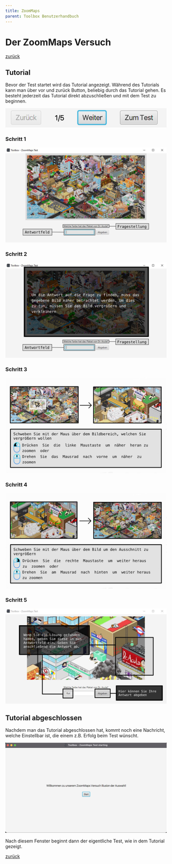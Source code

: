 ```yaml
---
title: ZoomMaps
parent: Toolbox Benutzerhandbuch
---
```

# Der ZoomMaps Versuch
[zurück](toolbox.md)
## Tutorial
Bevor der Test startet wird das Tutorial angezeigt. Während des Tutorials kann man über vor und zurück Button, beliebig durch das Tutorial gehen. Es besteht jederzeit das Tutorial direkt abzuschließen und mit dem Test zu beginnen.

![ProgressBar-Tutorial](resources/Tutorial-progress.png)

### Schritt 1
![Tutorial-0](resources/Tutorial-ZoomMaps/0.png)
### Schritt 2
![Tutorial-1](resources/Tutorial-ZoomMaps/1.png)
### Schritt 3
![Tutorial-2](resources/Tutorial-ZoomMaps/2.png)
### Schritt 4
![Tutorial-3](resources/Tutorial-ZoomMaps/3.png)
### Schritt 5
![Tutorial-4](resources/Tutorial-ZoomMaps/4.png)

## Tutorial abgeschlossen
Nachdem man das Tutorial abgeschlossen hat, kommt noch eine Nachricht, welche Einstellbar ist, die einem z.B. Erfolg beim Test wünscht.

![PreTest-Screen](resources/ToolBox-zoommaps-test.png)

Nach diesem Fenster beginnt dann der eigentliche Test, wie in dem Tutorial gezeigt.

[zurück](toolbox.md)